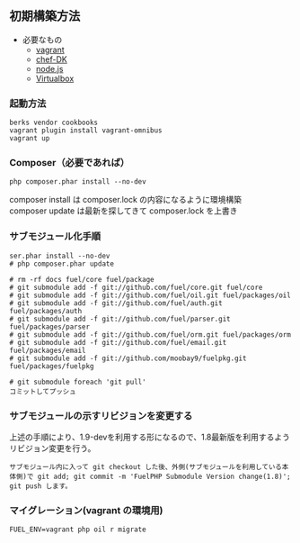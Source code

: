 ## 初期構築方法

* 必要なもの  
  - [vagrant](https://www.vagrantup.com/downloads.html)  
  - [chef-DK](https://downloads.chef.io/chef-dk/)  
  - [node.js](https://nodejs.org/ja/)  
  - [Virtualbox](https://www.virtualbox.org/wiki/Downloads)  


### 起動方法
```
berks vendor cookbooks
vagrant plugin install vagrant-omnibus
vagrant up
```

### Composer（必要であれば）
```
php composer.phar install --no-dev
```

composer install は composer.lock の内容になるように環境構築  
composer update は最新を探してきて composer.lock を上書き  

### サブモジュール化手順

```
ser.phar install --no-dev
# php composer.phar update

# rm -rf docs fuel/core fuel/package
# git submodule add -f git://github.com/fuel/core.git fuel/core
# git submodule add -f git://github.com/fuel/oil.git fuel/packages/oil
# git submodule add -f git://github.com/fuel/auth.git fuel/packages/auth
# git submodule add -f git://github.com/fuel/parser.git fuel/packages/parser
# git submodule add -f git://github.com/fuel/orm.git fuel/packages/orm
# git submodule add -f git://github.com/fuel/email.git fuel/packages/email
# git submodule add -f git://github.com/moobay9/fuelpkg.git fuel/packages/fuelpkg

# git submodule foreach 'git pull'
コミットしてプッシュ
```

### サブモジュールの示すリビジョンを変更する

上述の手順により、1.9-devを利用する形になるので、1.8最新版を利用するようリビジョン変更を行う。

```
サブモジュール内に入って git checkout した後、外側(サブモジュールを利用している本体側)で git add; git commit -m 'FuelPHP Submodule Version change(1.8)'; git push します。
```

### マイグレーション(vagrant の環境用)
```
FUEL_ENV=vagrant php oil r migrate
```
